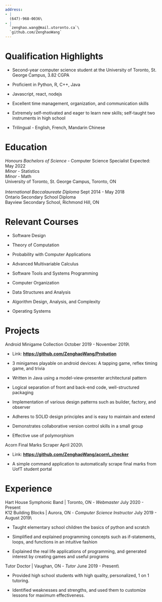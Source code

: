 ```yaml
---
address:
- |
  (647)-968-0036\
- |
  `zenghao.wang@mail.utoronto.ca`\
  `github.com/ZenghaoWang`
---
```


Qualification Highlights
========================

-   Second-year computer science student at the University of Toronto,
    St. George Campus, 3.82 CGPA

-   Proficient in Python, R, C++, Java

-   Javascript, react, nodejs

-   Excellent time management, organization, and communication skills

-   Extremely self-motivated and eager to learn new skills; self-taught
    two instruments in high school

-   Trilingual - English, French, Mandarin Chinese

Education
=========

*Honours Bachelors of Science* - Computer Science Specialist Expected:
May 2022\
*Minor* - Statistics\
*Minor* - Math\
University of Toronto, St. George Campus, Toronto, ON\
\
*International Baccalaureate Diploma* Sept 2014 - May 2018\
Ontario Secondary School Diploma\
Bayview Secondary School, Richmond Hill, ON

Relevant Courses
================

-   Software Design

-   Theory of Computation

-   Probability with Computer Applications

-   Advanced Multivariable Calculus

-   Software Tools and Systems Programming

-   Computer Organization

-   Data Structures and Analysis

-   Algorithm Design, Analysis, and Complexity

-   Operating Systems

Projects
========

Android Minigame Collection October 2019 - November 2019\

-   Link: **https://github.com/ZenghaoWang/Probation**

-   3 minigames playable on android devices: A tapping game, reflex
    timing game, and trivia

-   Written in Java using a model-view-presenter architectural pattern

-   Logical separation of front and back-end code, well-structured
    packaging

-   Implementation of various design patterns such as builder, factory,
    and observer

-   Adheres to SOLID design principles and is easy to maintain and
    extend

-   Demonstrates collaborative version control skills in a small group

-   Effective use of polymorphism

Acorn Final Marks Scraper April 2020\

-   Link: **https://github.com/ZenghaoWang/acorn\_checker**

-   A simple command application to automatically scrape final marks
    from UofT student portal

Experience
==========

Hart House Symphonic Band \| Toronto, ON - *Webmaster* July 2020 -
Present\
K12 Building Blocks \| Aurora, ON - *Computer Science Instructor* July
2019 - August 2019\

-   Taught elementary school children the basics of python and scratch

-   Simplified and explained programming concepts such as if-statements,
    loops, and functions in an intuitive fashion

-   Explained the real life applications of programming, and generated
    interest by creating games and useful programs

Tutor Doctor \| Vaughan, ON - *Tutor* June 2019 - Present\

-   Provided high school students with high quality, personalized, 1 on
    1 tutoring.

-   Identified weaknesses and strengths, and used them to customize
    lessons for maximum effectiveness.
